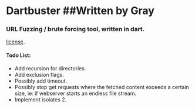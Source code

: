 # Dartbuster ##Written by Gray
### URL Fuzzing / brute forcing tool, written in dart.
[license](https://github.com/dart-lang/stagehand/blob/master/LICENSE).


#### Todo List:
- Add recursion for directories.
- Add exclusion flags.
- Possibly add timeout.
- Possibly stop get requests where the fetched content exceeds a certain size, ie: if webserver starts an endless file stream.
- Implement isolates 2.